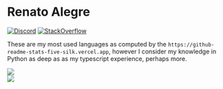 # Renato Alegre
[![Discord](https://img.shields.io/badge/Discord-yokhen%238792-%237289DA?logo=discord)]()
[![StackOverflow](https://img.shields.io/badge/Stack_Overflow-ren-orange?logo=stackoverflow)](https://stackoverflow.com/users/1006201/ren)

These are my most used languages as computed by the `https://github-readme-stats-five-silk.vercel.app`, however I consider my knowledge in Python as deep as as my typescript experience, perhaps more.

<a href="https://github.com/rarenatoe/rarenatoe">
  <img src="https://github-readme-stats-five-silk.vercel.app/api/top-langs/?username=rarenatoe&langs_count=10&layout=compact&hide_border=true&theme=merko" />
</a>
<br/>
<a href="https://github.com/rarenatoe/rarenatoe">
  <img src="https://github-readme-stats-five-silk.vercel.app/api?username=rarenatoe&hide=stars&show_icons=true&count_private=true&hide_border=true&theme=merko" />
</a>

[Discord instructions]: https://github.com/flutter/flutter/wiki/Chat
[Discord badge]: https://img.shields.io/badge/Discord-yokhen%238792-purple?style=social&logo=discord
